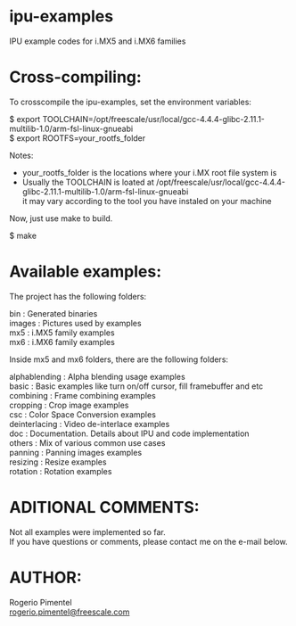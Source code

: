 ipu-examples
============

IPU example codes for i.MX5 and i.MX6 families

Cross-compiling:
================

To crosscompile the ipu-examples, set the environment variables:

$ export TOOLCHAIN=/opt/freescale/usr/local/gcc-4.4.4-glibc-2.11.1-multilib-1.0/arm-fsl-linux-gnueabi  
$ export ROOTFS=your_rootfs_folder  

Notes:  
* your_rootfs_folder is the locations where your i.MX root file system is  
* Usually the TOOLCHAIN is loated at /opt/freescale/usr/local/gcc-4.4.4-glibc-2.11.1-multilib-1.0/arm-fsl-linux-gnueabi  
it may vary according to the tool you have instaled on your machine  

Now, just use make to build.

$ make

Available examples:
===================

The project has the following folders:

bin             : Generated binaries  
images          : Pictures used by examples  
mx5             : i.MX5 family examples  
mx6             : i.MX6 family examples  

Inside mx5 and mx6 folders, there are the following folders:

alphablending   : Alpha blending usage examples  
basic           : Basic examples like turn on/off cursor, fill framebuffer and etc  
combining       : Frame combining examples  
cropping        : Crop image examples  
csc             : Color Space Conversion examples  
deinterlacing   : Video de-interlace examples  
doc             : Documentation. Details about IPU and code implementation  
others          : Mix of various common use cases  
panning         : Panning images examples  
resizing        : Resize examples  
rotation        : Rotation examples  

ADITIONAL COMMENTS:
===================

Not all examples were implemented so far.  
If you have questions or comments, please contact me on the e-mail below.  

AUTHOR:
=======

Rogerio Pimentel  
rogerio.pimentel@freescale.com  

